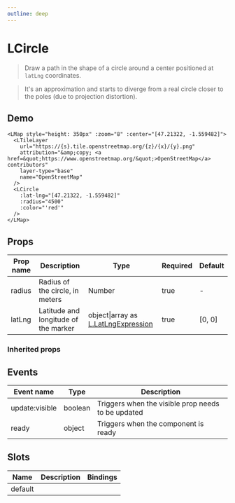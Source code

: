 ```yaml
---
outline: deep
---
```


# LCircle

> Draw a path in the shape of a circle around a center positioned at `latLng` coordinates.

> It's an approximation and starts to diverge from a real circle closer to the poles (due to projection distortion).

## Demo

<script setup>
import L from "leaflet";
import "leaflet/dist/leaflet.css";
import { LMap, LTileLayer, LCircle } from '@vue-leaflet/vue-leaflet';
</script>

<LMap style="height: 350px" :zoom="8" :center="[47.21322, -1.559482]">
  <LTileLayer
    url="https://{s}.tile.openstreetmap.org/{z}/{x}/{y}.png"
    attribution="&amp;copy; <a href=&quot;https://www.openstreetmap.org/&quot;>OpenStreetMap</a> contributors"
    layer-type="base"
    name="OpenStreetMap"
  />
  <LCircle
    :lat-lng="[47.21322, -1.559482]"
    :radius="4500"
    :color="'red'"
  />
</LMap>

```vue{8-12}
<LMap style="height: 350px" :zoom="8" :center="[47.21322, -1.559482]">
  <LTileLayer
    url="https://{s}.tile.openstreetmap.org/{z}/{x}/{y}.png"
    attribution="&amp;copy; <a href=&quot;https://www.openstreetmap.org/&quot;>OpenStreetMap</a> contributors"
    layer-type="base"
    name="OpenStreetMap"
  />
  <LCircle
    :lat-lng="[47.21322, -1.559482]"
    :radius="4500"
    :color="'red'"
  />
</LMap>
```

## Props

| Prop name | Description                          | Type                                                                                                                                                                   | Required | Default |
| --------- | ------------------------------------ | ---------------------------------------------------------------------------------------------------------------------------------------------------------------------- | -------- | ------- |
| radius    | Radius of the circle, in meters      | Number                                                                                                                                                                 | true     | -       |
| latLng    | Latitude and longitude of the marker | object\|array as [L.LatLngExpression](https://github.com/DefinitelyTyped/DefinitelyTyped/blob/45d34da16d9556b29be0469dbb66337735690feb/types/leaflet/v0/index.d.ts#L4) | true     | [0, 0]  |

### Inherited props

<!--@include: ./props/path-props.md-->

## Events

| Event name     | Type    | Description                                        |
| -------------- | ------- | -------------------------------------------------- |
| update:visible | boolean | Triggers when the visible prop needs to be updated |
| ready          | object  | Triggers when the component is ready               |

## Slots

| Name    | Description | Bindings |
| ------- | ----------- | -------- |
| default |             |          |
